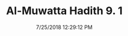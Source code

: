 ---
title        : "Al-Muwatta Hadith 9. 1"
date         : 7/25/2018 12:29:12 PM
draft        : false
type         : "hadith"
layout       : "hadith"
BookCode     : "AMH"
VolumeNumber : "9"
HadithNumber : "1"
categories  :  ["Prayer, Shortening - Joining Two Prayers when Settled and when Traveling"]
---